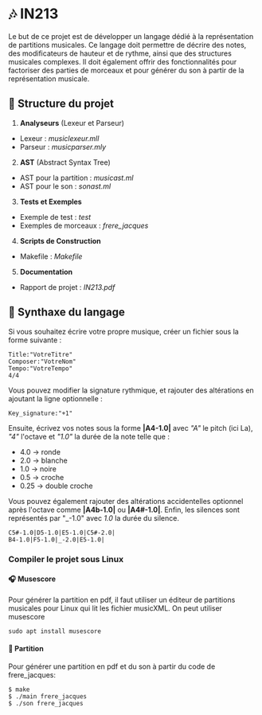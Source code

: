 # 🎶 IN213

Le but de ce projet est de développer un langage dédié à la représentation de partitions musicales.
Ce langage doit permettre de décrire des notes, des modificateurs de hauteur et de rythme, ainsi que des structures musicales complexes. Il doit également offrir des fonctionnalités pour factoriser des parties de morceaux et pour générer du son à partir de la représentation musicale.

## 🔑 Structure du projet
1. **Analyseurs** (Lexeur et Parseur)
- Lexeur : *musiclexeur.mll*
- Parseur : *musicparser.mly*
2. **AST** (Abstract Syntax Tree)
- AST pour la partition : *musicast.ml*
- AST pour le son : *sonast.ml*
3. **Tests et Exemples**
- Exemple de test : *test*
- Exemples de morceaux : *frere_jacques*
4. **Scripts de Construction**
- Makefile : *Makefile*
5. **Documentation**
- Rapport de projet : *IN213.pdf*

## 📝 Synthaxe du langage
Si vous souhaitez écrire votre propre musique, créer un fichier sous la forme suivante : 
```
Title:"VotreTitre"
Composer:"VotreNom"
Tempo:"VotreTempo"
4/4
```
Vous pouvez modifier la signature rythmique, et rajouter des altérations en ajoutant la ligne optionnelle : 
```
Key_signature:"+1"
```
Ensuite, écrivez vos notes sous la forme **|A4-1.0|** avec *"A"* le pitch (ici La), *"4"* l'octave et *"1.0"* la durée de la note telle que :  
- 4.0 -> ronde 
- 2.0 -> blanche
- 1.0 -> noire 
- 0.5 -> croche 
- 0.25 -> double croche 

Vous pouvez également rajouter des altérations accidentelles optionnel après l'octave comme **|A4b-1.0|** ou **|A4#-1.0|**. Enfin, les silences sont représentés par "_-1.0" avec *1.0* la durée du silence.
```
C5#-1.0|D5-1.0|E5-1.0|C5#-2.0|
B4-1.0|F5-1.0|_-2.0|E5-1.0|
```
### Compiler le projet sous Linux
#### 🎧 Musescore
Pour générer la partition en pdf, il faut utiliser un éditeur de partitions musicales pour Linux qui lit les fichier musicXML. On peut utiliser musescore
```
sudo apt install musescore
```
#### 🎼 Partition
Pour générer une partition en pdf et du son à partir du code de frere_jacques: 
```
$ make
$ ./main frere_jacques
$ ./son frere_jacques
```